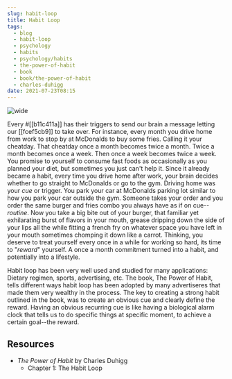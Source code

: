 ```yaml
---
slug: habit-loop
title: Habit Loop
tags:
  - blog
  - habit-loop
  - psychology
  - habits
  - psychology/habits
  - the-power-of-habit
  - book
  - book/the-power-of-habit
  - charles-duhigg
date: 2021-07-23T08:15
---
```



![wide](https://live.staticflickr.com/8330/8103644112_917b0c67bb_c.jpg "image from Flickr (cc)")

Every #[[b11c411a]] has their triggers to send our brain a message letting our
[[fcef5cb9]] to take over. For instance, every month you drive home from work to
stop by at McDonalds to buy some fries. Calling it your cheatday.  That cheatday
once a month becomes twice a month. Twice a month becomes once a week.  Then
once a week becomes twice a week. You promise to yourself to consume fast foods
as occasionally as you planned your diet, but sometimes you just can't help it.
Since it already became a habit, every time you drive home after work, your
brain decides whether to go straight to McDonalds or go to the gym. Driving home
was your _cue_ or trigger. You park your car at McDonalds parking lot similar
to how you park your car outside the gym. Someone takes your order and you order
the same burger and fries combo you always have as if on cue--_routine_. Now
you take a big bite out of your burger, that familiar yet exhilarating burst of
flavors in your mouth, grease dripping down the side of your lips all the while
fitting a french fry on whatever space you have left in your mouth sometimes
chomping it down like a carrot. Thinking, you deserve to treat yourself every
once in a while for working so hard, its time to "_reward_" yourself. A once
a month commitment turned into a habit, and potentially into a lifestyle.

Habit loop has been very well used and studied for many applications: Dietary
regimen, sports, advertising, etc. The book, The Power of Habit, tells different
ways habit loop has been adopted by many advertiseres that made them very
wealthy in the process. The key to creating a strong habit outlined in the book,
was to create an obvious cue and clearly define the reward. Having an obvious
recurring cue is like having a biological alarm clock that tells us to do
specific things at specific moment, to achieve a certain goal--the reward.

## Resources

- _The Power of Habit_ by Charles Duhigg
  - Chapter 1: The Habit Loop

